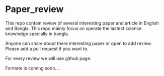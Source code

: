 # Paper_review

This repo contain review of several interesting paper and article in English and Bangla. This repo mainly focus on sperate the lastest science knowledge specially in bangla.

Anyone can share about there interesting paper or open to add review. Please add a pull request if you want to.

For every review we will use github page.

Formate is coming soon....
